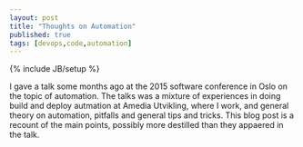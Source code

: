 ```yaml
---
layout: post
title: "Thoughts on Automation"
published: true
tags: [devops,code,automation]
---
```

{% include JB/setup %}

I gave a talk some months ago at the 2015 software conference in Oslo on the topic of automation. The talks was a mixture of experiences in doing build and deploy autmation at Amedia Utvikling, where I work, and general theory on automation, pitfalls and general tips and tricks. This blog post is a recount of the main points, possibly more destilled than they appaered in the talk. 


